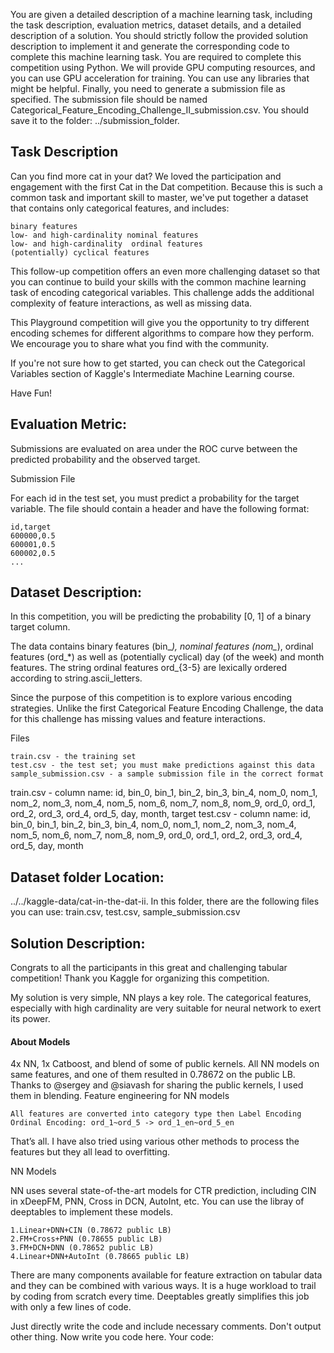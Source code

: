 You are given a detailed description of a machine learning task, including the task description, evaluation metrics, dataset details, and a detailed description of a solution.
You should strictly follow the provided solution description to implement it and generate the corresponding code to complete this machine learning task.
You are required to complete this competition using Python. We will provide GPU computing resources, and you can use GPU acceleration for training.
You can use any libraries that might be helpful.
Finally, you need to generate a submission file as specified. The submission file should be named Categorical_Feature_Encoding_Challenge_II_submission.csv. You should save it to the folder: ../submission_folder.

## Task Description
Can you find more cat in your dat?
We loved the participation and engagement with the first Cat in the Dat competition.
Because this is such a common task and important skill to master, we've put together a dataset that contains only categorical features, and includes:

    binary features
    low- and high-cardinality nominal features
    low- and high-cardinality  ordinal features
    (potentially) cyclical features

This follow-up competition offers an even more challenging dataset so that you can continue to build your skills with the common machine learning task of encoding categorical variables.  This challenge adds the additional complexity of feature interactions, as well as missing data.

This Playground competition will give you the opportunity to try different encoding schemes for different algorithms to compare how they perform. We encourage you to share what you find with the community.

If you're not sure how to get started, you can check out the Categorical Variables  section of Kaggle's Intermediate Machine Learning course.

Have Fun!

##  Evaluation Metric:
Submissions are evaluated on area under the ROC curve between the predicted probability and the observed target.

Submission File

For each id in the test set, you must predict a probability for the target variable. The file should contain a header and have the following format:

    id,target
    600000,0.5
    600001,0.5
    600002,0.5
    ...


##  Dataset Description:
In this competition, you will be predicting the probability [0, 1] of a binary target column.

The data contains binary features (bin_*), nominal features (nom_*), ordinal features (ord_*) as well as (potentially cyclical) day (of the week) and month features. The string ordinal features ord_{3-5} are lexically ordered according to string.ascii_letters.

Since the purpose of this competition is to explore various encoding strategies. Unlike the first Categorical Feature Encoding Challenge, the data for this challenge has missing values and feature interactions.

Files

    train.csv - the training set
    test.csv - the test set; you must make predictions against this data
    sample_submission.csv - a sample submission file in the correct format

train.csv - column name: id, bin_0, bin_1, bin_2, bin_3, bin_4, nom_0, nom_1, nom_2, nom_3, nom_4, nom_5, nom_6, nom_7, nom_8, nom_9, ord_0, ord_1, ord_2, ord_3, ord_4, ord_5, day, month, target
test.csv - column name: id, bin_0, bin_1, bin_2, bin_3, bin_4, nom_0, nom_1, nom_2, nom_3, nom_4, nom_5, nom_6, nom_7, nom_8, nom_9, ord_0, ord_1, ord_2, ord_3, ord_4, ord_5, day, month


## Dataset folder Location: 
../../kaggle-data/cat-in-the-dat-ii. In this folder, there are the following files you can use: train.csv, test.csv, sample_submission.csv

## Solution Description:
Congrats to all the participants in this great and challenging tabular competition! Thank you  Kaggle for organizing this competition.

My solution is very simple, NN plays a key role. The categorical features, especially with high cardinality are very suitable for neural network to exert its power.

#### About Models
4x NN,  1x Catboost, and blend of some of public kernels.  All NN models on same features,  and one of them resulted in 0.78672 on the public LB. Thanks to @sergey and @siavash for sharing the public kernels, I used them in blending.
Feature engineering for NN models

    All features are converted into category type then Label Encoding
    Ordinal Encoding: ord_1~ord_5 -> ord_1_en~ord_5_en

That’s all. I have also tried using various other methods to process the features but they all lead to overfitting.

NN Models

NN uses several state-of-the-art models for CTR prediction, including CIN in xDeepFM, PNN, Cross in DCN, AutoInt, etc. You can use the libray of deeptables to implement these models.

    1.Linear+DNN+CIN (0.78672 public LB)
    2.FM+Cross+PNN (0.78655 public LB)
    3.FM+DCN+DNN (0.78652 public LB)
    4.Linear+DNN+AutoInt (0.78665 public LB)
    
There are many components available for feature extraction on tabular data and they can be combined with various ways. It is a huge workload to trail by coding from scratch every time. Deeptables greatly simplifies this job with only a few lines of code.



Just directly write the code and include necessary comments. Don't output other thing. Now write you code here. 
Your code: